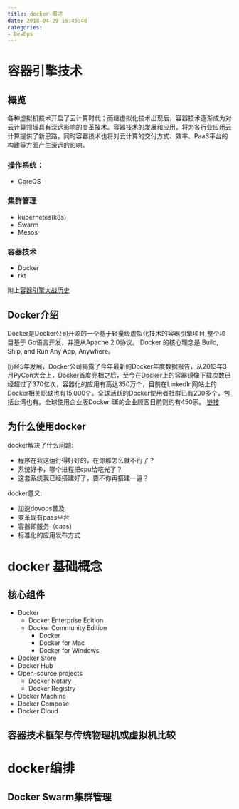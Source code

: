 ```yaml
---
title: docker-概述
date: 2018-04-29 15:45:48
categories: 
- DevOps
---
```



# 容器引擎技术
<!--more-->
## 概览
各种虚拟机技术开启了云计算时代；而继虚拟化技术出现后，容器技术逐渐成为对云计算领域具有深远影响的变革技术。容器技术的发展和应用，将为各行业应用云计算提供了新思路，同时容器技术也将对云计算的交付方式、效率、PaaS平台的构建等方面产生深远的影响。

### 操作系统：
* CoreOS

### 集群管理
* kubernetes(k8s)
* Swarm
* Mesos

### 容器技术
* Docker
* rkt


附上[容器引擎大战历史](https://www.kubernetes.org.cn/2250.html)

## Docker介绍
Docker是Docker公司开源的一个基于轻量级虚拟化技术的容器引擎项目,整个项目基于 Go语言开发，并遵从Apache 2.0协议。
Docker 的核心理念是 Build, Ship, and Run Any App, Anywhere。

历经5年发展，Docker公司揭露了今年最新的Docker年度数据报告，从2013年3月PyCon大会上，Docker首度亮相之后，至今在Docker上的容器镜像下载次数已经超过了370亿次，容器化的应用有高达350万个，目前在LinkedIn网站上的Docker相关职缺也有15,000个。全球活跃的Docker使用者社群已有200多个，包括台湾也有。全球使用企业版Docker EE的企业顾客目前则约有450家。
[链接](https://www.kubernetes.org.cn/3816.html)


## 为什么使用docker

docker解决了什么问题:

* 程序在我这运行得好好的，在你那怎么就不行了？
* 系统好卡，哪个进程把cpu给吃光了？
* 这套系统我已经搭建好了，要不你再搭建一遍？

docker意义:

* 加速dovops普及
* 变革现有paas平台
* 容器即服务（caas）
* 标准化的应用发布方式


# docker 基础概念

## 核心组件

* Docker
	* Docker Enterprise Edition
	* Docker Community Edition
		* Docker
		* Docker for Mac
		* Docker for Windows
* Docker Store
* Docker Hub
* Open-source projects
	* Docker Notary
	* Docker Registry
* Docker Machine
* Docker Compose
* Docker Cloud


## 容器技术框架与传统物理机或虚拟机比较




# docker编排
 
## Docker Swarm集群管理
